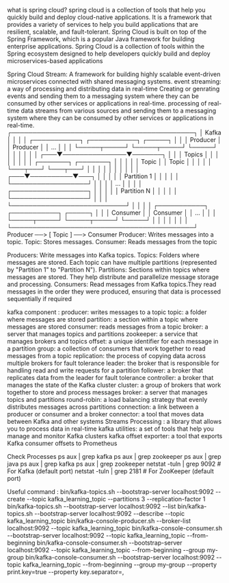 what is spring cloud?
spring cloud is a collection of tools that help you quickly build and deploy cloud-native applications. 
It is a framework that provides a variety of services to help you build applications that are resilient, scalable, and fault-tolerant. 
Spring Cloud is built on top of the Spring Framework, which is a popular Java framework for building enterprise applications.
Spring Cloud is a collection of tools within the Spring ecosystem designed to help developers quickly build and deploy microservices-based applications

Spring Cloud Stream: A framework for building highly scalable event-driven microservices connected with shared messaging systems.
    event streaming: a way of processing and distributing data in real-time
    Creating or genrating events and sending them to a messaging system where they can be consumed by other services or applications in real-time. 
    processing of real-time data streams from various sources and sending them to a messaging system where they can be consumed by other services or applications in real-time.
┌───────────────────────────────────────────┐
│                   Kafka                   │
│                                           │
│  ┌───────────┐   ┌───────────┐   ┌─────┐ │
│  │ Producer  │   │ Producer  │   │ ... │ │
│  └─────┬─────┘   └─────┬─────┘   └─────┘ │
│        │               │                │
│    ┌───▼───────────────▼───────┐        │
│    │          Topics           │        │
│    │                           │        │
│    │  ┌───────┐  ┌───────┐     │        │
│    │  │ Topic │  │ Topic │     │        │
│    │  └───┬───┘  └───┬───┘     │        │
│    │      │          │         │        │
│    │  ┌───▼──────────▼───┐     │        │
│    │  │  Partition 1     │     │        │
│    │  └──────────────────┘     │        │
│    │             ...            │        │
│    │  ┌──────────────────┐      │        │
│    │  │  Partition N     │      │        │
│    │  └──────────────────┘      │        │
│    └───────────────────────────┘        │
│                                           │
│  ┌───────────┐   ┌───────────┐   ┌─────┐ │
│  │ Consumer  │   │ Consumer  │   │ ... │ │
│  └─────┬─────┘   └─────┬─────┘   └─────┘ │
│        │               │                │
│                                           │
└───────────────────────────────────────────┘
Producer ──> [ Topic ] ──> Consumer
Producer: Writes messages into a topic.
Topic: Stores messages.
Consumer: Reads messages from the topic

Producers: Write messages into Kafka topics.
Topics: Folders where messages are stored. Each topic can have multiple partitions (represented by "Partition 1" to "Partition N").
Partitions: Sections within topics where messages are stored. They help distribute and parallelize message storage and processing.
Consumers: Read messages from Kafka topics.They read messages in the order they were produced, ensuring that data is processed sequentially if required

kafka component :
    producer: writes messages to a topic
    topic: a folder where messages are stored
    partition: a section within a topic where messages are stored
    consumer: reads messages from a topic
    broker: a server that manages topics and partitions
    zookeeper: a service that manages brokers and topics
    offset: a unique identifier for each message in a partition
    group: a collection of consumers that work together to read messages from a topic
    replication: the process of copying data across multiple brokers for fault tolerance
    leader: the broker that is responsible for handling read and write requests for a partition
    follower: a broker that replicates data from the leader for fault tolerance
    controller: a broker that manages the state of the Kafka cluster
    cluster: a group of brokers that work together to store and process messages
    broker: a server that manages topics and partitions
    round-robin: a load balancing strategy that evenly distributes messages across partitions
    connection: a link between a producer or consumer and a broker
    connector: a tool that moves data between Kafka and other systems
    Streams Processing : a library that allows you to process data in real-time
    kafka utilities: a set of tools that help you manage and monitor Kafka clusters
    kafka offset exporter: a tool that exports Kafka consumer offsets to Prometheus

Check Processes
    ps aux | grep kafka
    ps aux | grep zookeeper
    ps aux | grep java
    ps aux | grep kafka
    ps aux | grep zookeeper
    netstat -tuln | grep 9092  # For Kafka (default port)
    netstat -tuln | grep 2181  # For ZooKeeper (default port)

Useful command :
    bin/kafka-topics.sh --bootstrap-server localhost:9092 --create --topic kafka_learning_topic --partitions 3 --replication-factor 1
    bin/kafka-topics.sh --bootstrap-server localhost:9092 --list
    bin/kafka-topics.sh --bootstrap-server localhost:9092 --describe --topic kafka_learning_topic
    bin/kafka-console-producer.sh --broker-list localhost:9092 --topic kafka_learning_topic
    bin/kafka-console-consumer.sh --bootstrap-server localhost:9092 --topic kafka_learning_topic --from-beginning
    bin/kafka-console-consumer.sh --bootstrap-server localhost:9092 --topic kafka_learning_topic --from-beginning --group my-group
    bin/kafka-console-consumer.sh --bootstrap-server localhost:9092 --topic kafka_learning_topic --from-beginning --group my-group --property print.key=true --property key.separator=,
    
    



